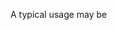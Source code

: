 
A typical usage may be 

<FileUploader label='Upload' targetURL = 'http://localhost:3333/api/filevault/save'/>
